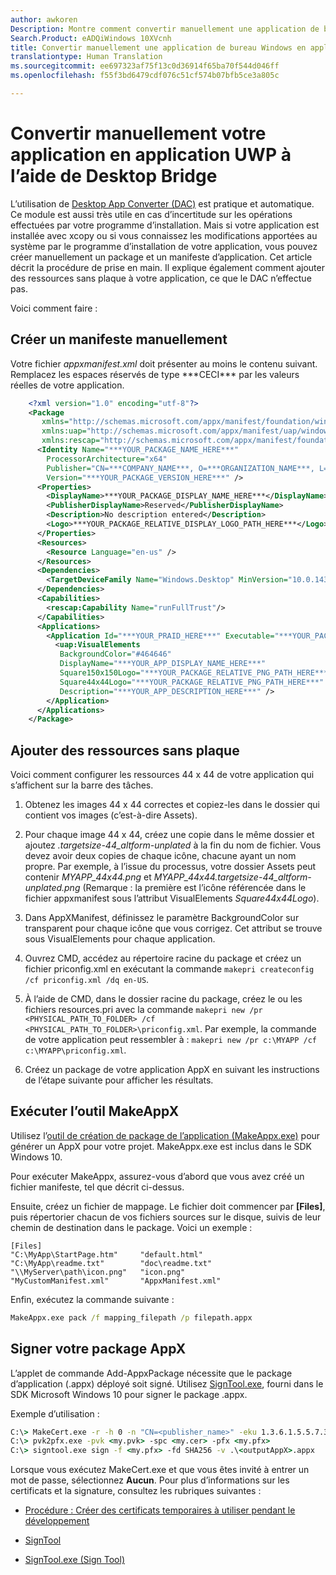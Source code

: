 ```yaml
---
author: awkoren
Description: Montre comment convertir manuellement une application de bureau Windows (Win32, WPF, Windows Forms) en une application de plateforme Windows universelle (UWP).
Search.Product: eADQiWindows 10XVcnh
title: Convertir manuellement une application de bureau Windows en application UWP
translationtype: Human Translation
ms.sourcegitcommit: ee697323af75f13c0d36914f65ba70f544d046ff
ms.openlocfilehash: f55f3bd6479cdf076c51cf574b07bfb5ce3a805c

---
```


# <a name="manually-convert-your-app-to-uwp-using-the-desktop-bridge"></a>Convertir manuellement votre application en application UWP à l’aide de Desktop Bridge

L’utilisation de [Desktop App Converter (DAC)](desktop-to-uwp-run-desktop-app-converter.md) est pratique et automatique. Ce module est aussi très utile en cas d’incertitude sur les opérations effectuées par votre programme d’installation. Mais si votre application est installée avec xcopy ou si vous connaissez les modifications apportées au système par le programme d’installation de votre application, vous pouvez créer manuellement un package et un manifeste d’application. Cet article décrit la procédure de prise en main. Il explique également comment ajouter des ressources sans plaque à votre application, ce que le DAC n’effectue pas. 

Voici comment faire :

## <a name="create-a-manifest-by-hand"></a>Créer un manifeste manuellement

Votre fichier _appxmanifest.xml_ doit présenter au moins le contenu suivant. Remplacez les espaces réservés de type \*\*\*CECI\*\*\* par les valeurs réelles de votre application.

```XML
    <?xml version="1.0" encoding="utf-8"?>
    <Package
       xmlns="http://schemas.microsoft.com/appx/manifest/foundation/windows10"
       xmlns:uap="http://schemas.microsoft.com/appx/manifest/uap/windows10"
       xmlns:rescap="http://schemas.microsoft.com/appx/manifest/foundation/windows10/restrictedcapabilities">
      <Identity Name="***YOUR_PACKAGE_NAME_HERE***"
        ProcessorArchitecture="x64"
        Publisher="CN=***COMPANY_NAME***, O=***ORGANIZATION_NAME***, L=***CITY***, S=***STATE***, C=***COUNTRY***"
        Version="***YOUR_PACKAGE_VERSION_HERE***" />
      <Properties>
        <DisplayName>***YOUR_PACKAGE_DISPLAY_NAME_HERE***</DisplayName>
        <PublisherDisplayName>Reserved</PublisherDisplayName>
        <Description>No description entered</Description>
        <Logo>***YOUR_PACKAGE_RELATIVE_DISPLAY_LOGO_PATH_HERE***</Logo>
      </Properties>
      <Resources>
        <Resource Language="en-us" />
      </Resources>
      <Dependencies>
        <TargetDeviceFamily Name="Windows.Desktop" MinVersion="10.0.14316.0" MaxVersionTested="10.0.14316.0" />
      </Dependencies>
      <Capabilities>
        <rescap:Capability Name="runFullTrust"/>
      </Capabilities>
      <Applications>
        <Application Id="***YOUR_PRAID_HERE***" Executable="***YOUR_PACKAGE_RELATIVE_EXE_PATH_HERE***" EntryPoint="Windows.FullTrustApplication">
          <uap:VisualElements
           BackgroundColor="#464646"
           DisplayName="***YOUR_APP_DISPLAY_NAME_HERE***"
           Square150x150Logo="***YOUR_PACKAGE_RELATIVE_PNG_PATH_HERE***"
           Square44x44Logo="***YOUR_PACKAGE_RELATIVE_PNG_PATH_HERE***"
           Description="***YOUR_APP_DESCRIPTION_HERE***" />
        </Application>
      </Applications>
    </Package>
```

## <a name="add-unplated-assets"></a>Ajouter des ressources sans plaque

Voici comment configurer les ressources 44 x 44 de votre application qui s’affichent sur la barre des tâches.

1. Obtenez les images 44 x 44 correctes et copiez-les dans le dossier qui contient vos images (c’est-à-dire Assets).

2. Pour chaque image 44 x 44, créez une copie dans le même dossier et ajoutez *.targetsize-44_altform-unplated* à la fin du nom de fichier. Vous devez avoir deux copies de chaque icône, chacune ayant un nom propre. Par exemple, à l’issue du processus, votre dossier Assets peut contenir *MYAPP_44x44.png* et *MYAPP_44x44.targetsize-44_altform-unplated.png* (Remarque : la première est l’icône référencée dans le fichier appxmanifest sous l’attribut VisualElements *Square44x44Logo*). 

3.  Dans AppXManifest, définissez le paramètre BackgroundColor sur transparent pour chaque icône que vous corrigez. Cet attribut se trouve sous VisualElements pour chaque application.

4.  Ouvrez CMD, accédez au répertoire racine du package et créez un fichier priconfig.xml en exécutant la commande ```makepri createconfig /cf priconfig.xml /dq en-US```.

5.  À l’aide de CMD, dans le dossier racine du package, créez le ou les fichiers resources.pri avec la commande ```makepri new /pr <PHYSICAL_PATH_TO_FOLDER> /cf <PHYSICAL_PATH_TO_FOLDER>\priconfig.xml```. Par exemple, la commande de votre application peut ressembler à : ```makepri new /pr c:\MYAPP /cf c:\MYAPP\priconfig.xml```. 

6.  Créez un package de votre application AppX en suivant les instructions de l’étape suivante pour afficher les résultats.

## <a name="run-the-makeappx-tool"></a>Exécuter l’outil MakeAppX

Utilisez l’[outil de création de package de l’application (MakeAppx.exe)](https://msdn.microsoft.com/library/windows/desktop/hh446767(v=vs.85).aspx) pour générer un AppX pour votre projet. MakeAppx.exe est inclus dans le SDK Windows 10. 

Pour exécuter MakeAppx, assurez-vous d’abord que vous avez créé un fichier manifeste, tel que décrit ci-dessus. 

Ensuite, créez un fichier de mappage. Le fichier doit commencer par **[Files]**, puis répertorier chacun de vos fichiers sources sur le disque, suivis de leur chemin de destination dans le package. Voici un exemple : 

```
[Files]
"C:\MyApp\StartPage.htm"     "default.html"
"C:\MyApp\readme.txt"        "doc\readme.txt"
"\\MyServer\path\icon.png"   "icon.png"
"MyCustomManifest.xml"       "AppxManifest.xml"
```

Enfin, exécutez la commande suivante : 

```cmd
MakeAppx.exe pack /f mapping_filepath /p filepath.appx
```

## <a name="sign-your-appx-package"></a>Signer votre package AppX

L’applet de commande Add-AppxPackage nécessite que le package d’application (.appx) déployé soit signé. Utilisez [SignTool.exe](https://msdn.microsoft.com/library/windows/desktop/aa387764(v=vs.85).aspx), fourni dans le SDK Microsoft Windows 10 pour signer le package .appx.

Exemple d’utilisation : 

```cmd
C:\> MakeCert.exe -r -h 0 -n "CN=<publisher_name>" -eku 1.3.6.1.5.5.7.3.3 -pe -sv <my.pvk> <my.cer>
C:\> pvk2pfx.exe -pvk <my.pvk> -spc <my.cer> -pfx <my.pfx>
C:\> signtool.exe sign -f <my.pfx> -fd SHA256 -v .\<outputAppX>.appx
```

Lorsque vous exécutez MakeCert.exe et que vous êtes invité à entrer un mot de passe, sélectionnez **Aucun**. Pour plus d’informations sur les certificats et la signature, consultez les rubriques suivantes : 

- [Procédure : Créer des certificats temporaires à utiliser pendant le développement](https://msdn.microsoft.com/library/ms733813.aspx)

- [SignTool](https://msdn.microsoft.com/library/windows/desktop/aa387764.aspx)

- [SignTool.exe (Sign Tool)](https://msdn.microsoft.com/library/8s9b9yaz.aspx)




<!--HONumber=Dec16_HO1-->


